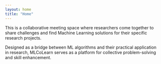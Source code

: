 ```yaml
---
layout: home
title: "Home"
---
```


This is a collaborative meeting space where researchers come together to share challenges and find Machine Learning solutions for their specific research projects. 

Designed as a bridge between ML algorithms and their practical application in research, MLCoLearn serves as a platform for collective problem-solving and skill enhancement.
